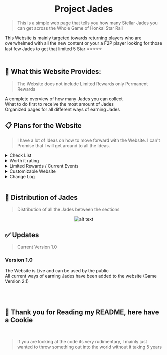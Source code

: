 <h1 align="center">Project Jades</h1>

> This is a simple web page that tells you how many Stellar Jades you can get across the Whole Game of Honkai Star Rail

This Website is mainly targeted towards returning players who are overwhelmed with all the new content
or your a F2P player looking for those last few Jades to get that limited 5 Star ⭐⭐⭐⭐⭐
<br>
<br>
## 🎲 What this Website Provides:
> The Website does not include Limited Rewards only Permanent Rewards

<summary>A complete overview of how many Jades you can collect</summary>
<summary>What to do first to receive the most amount of Jades</summary>
<summary>Organized pages for all different ways of earning Jades</summary>


## 📋 Plans for the Website
> I have a lot of Ideas on how to move forward with the Website. I can't Promise that I will get around to all the Ideas.


<details>
<summary>Check List</summary>
<p>

> for users to check what they haven't done

</p>
</details>

<details>
<summary>Worth it rating</summary>
<p>

> Attached to each section showing how worth your time it is to complete from "Not Worth It" to "Do This First"

</p>
</details>

<details>
<summary>Limited Rewards / Current Events</summary>
<p>

> Adding Limited Rewards and Current Events that are going on

</p>
</details>

<details>
<summary>Customizable Website</summary>
<p>

> Allowing Users to change the Aesthetic of the Website like Wallpapers and color slides

</p>
</details>

<details>
<summary>Change Log</summary>
<p>

> All the Changes that have been done to the Website like Updates and bugs

</p>
</details>
<br>

## 🥧 Distribution of Jades
> Distribution of all the Jades between the sections

<div align="center">
  
  ![alt text](https://cdn.discordapp.com/attachments/1190992002091864065/1230895608290742352/chart_3.png?ex=6634fbdd&is=662286dd&hm=3ef4b28d53612e1b1af5c7e25c9c6a89b56b5250ea00672f1abe97956b63da5f&)
  
</div>

## ✅ Updates
> Current Version 1.0

<h3>Version 1.0</h3>
<summary>The Website is Live and can be used by the public</summary>
<summary>All current ways of earning Jades have been added to the website (Game Version 2.1)</summary>

<br><br>

## 🍪 Thank you for Reading my README, here have a Cookie 
<br>

> If you are looking at the code its very rudimentary, I mainly just wanted to throw something out into the world without it taking 5 years
